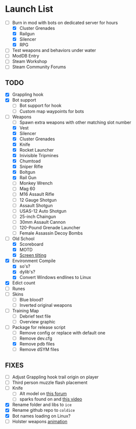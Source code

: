 # Launch List

- [ ] Burn in mod with bots on dedicated server for hours
    - [x] Cluster Grenades
    - [x] Railgun
    - [x] Silencer
    - [x] RPG
- [ ] Test weapons and behaviors under water
- [ ] ModDB Entry
- [ ] Steam Workshop
- [ ] Steam Community Forums

## TODO

- [x] Grappling hook
- [x] Bot support
    - [ ] Bot support for hook
    - [ ] Custom map waypoints for bots
- [ ] Weapons
    - [ ] Spawn extra weapons with other matching slot number
    - [x] Vest
    - [x] Silencer
    - [x] Cluster Grenades
    - [x] Knife
    - [x] Rocket Launcher
    - [x] Inivisible Tripmines
    - [x] Chumtoad
    - [x] Sniper Rifle
    - [x] Boltgun
    - [x] Rail Gun
    - [ ] Monkey Wrench
    - [ ] Mag 60
    - [ ] M16 Assault Rifle
    - [ ] 12 Gauge Shotgun
    - [ ] Assault Shotgun
    - [ ] USAS-12 Auto Shotgun
    - [ ] 25-inch Chaingun
    - [ ] 30mm Assault Cannon
    - [ ] 120-Pound Grenade Launcher
    - [ ] Female Assassin Decoy Bombs
- [ ] Old School
    - [x] Scoreboard
    - [x] MOTD
    - [x] [Screen tilting](https://github.com/ValveSoftware/halflife/issues/1544)
- [x] Environment Compile
    - [x] so's?
    - [x] dylib's?
    - [x] Convert Windows endlines to Linux
- [x] Edict count
- [ ] Runes
- [ ] Skins
    - [ ] Blue blood?
    - [ ] Inverted original weapons
- [ ] Training Map
    - [ ] Debrief text file
    - [ ] Overview graphic
- [ ] Package for release script
    - [ ] Remove config or replace with default one
    - [ ] Remove dev.cfg
    - [x] Remove pdb files
    - [ ] Remove dSYM files

## FIXES

- [ ] Adjust Grappling hook trail origin on player
- [ ] Third person muzzle flash placement
- [ ] Knife
    - [ ] Alt model on [this forum](https://forums.alliedmods.net/showthread.php?p=1701941)
    - [ ] sparks found on and [this video](https://www.youtube.com/watch?v=-CjaytQLWFY)
- [x] Rename folder and libs to `ice`
- [x] Rename github repo to `coldice`
- [x] Bot names loading on Linux?
- [ ] Holster weapons [animation](https://web.archive.org/web/20011006194358fw_/http://www.planethalflife.com:80/wavelength/coding/tutorials/11.htm)
